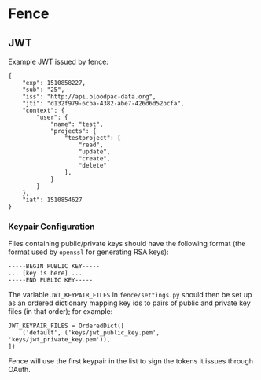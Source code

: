 # Fence

## JWT

Example JWT issued by fence:
```
{
    "exp": 1510858227,
    "sub": "25",
    "iss": "http://api.bloodpac-data.org",
    "jti": "d132f979-6cba-4382-abe7-426d6d52bcfa",
    "context": {
        "user": {
            "name": "test",
            "projects": {
                "testproject": [
                    "read",
                    "update",
                    "create",
                    "delete"
                ],
            }
        }
    },
    "iat": 1510854627
}
```

### Keypair Configuration

Files containing public/private keys should have the following format (the
format used by `openssl` for generating RSA keys):
```
-----BEGIN PUBLIC KEY-----
... [key is here] ...
-----END PUBLIC KEY-----
```

The variable `JWT_KEYPAIR_FILES` in `fence/settings.py` should then be set up
as an ordered dictionary mapping key ids to pairs of public and private key
files (in that order); for example:
```
JWT_KEYPAIR_FILES = OrderedDict([
    ('default', ('keys/jwt_public_key.pem', 'keys/jwt_private_key.pem')),
])
```

Fence will use the first keypair in the list to sign the tokens it issues
through OAuth.
